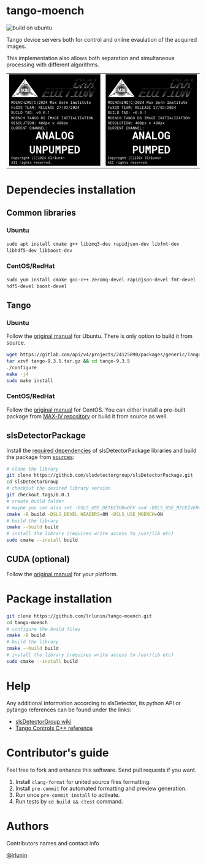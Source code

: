 # tango-moench
![build on ubuntu](https://github.com/lrlunin/tango-moench/actions/workflows/ubuntu-build.yml/badge.svg)

Tango device servers both for control and online evaulation of the acquired images.

This implementation also allows both separation and simultaneous processing with different algorithms.

| | |
|-|-| 
| ![](resources/preview_ANALOG_UNPUMPED.png) | ![](resources/preview_ANALOG_PUMPED.png) | 

# Dependecies installation
## Common libraries
### Ubuntu
`sudo apt install cmake g++ libzmq3-dev rapidjson-dev libfmt-dev libhdf5-dev libboost-dev`
### CentOS/RedHat
`sudo yum install cmake gcc-c++ zeromq-devel rapidjson-devel fmt-devel hdf5-devel boost-devel`
## Tango
### Ubuntu
Follow the [original manual](https://tango-controls.readthedocs.io/en/latest/installation/tango-on-linux.html#debian-ubuntu) for Ubuntu. There is only option to build it from source.
```bash
wget https://gitlab.com/api/v4/projects/24125890/packages/generic/TangoSourceDistribution/9.3.5/tango-9.3.5.tar.gz
tar xzvf tango-9.3.5.tar.gz && cd tango-9.3.5
./configure
make -j4
sudo make install
```
### CentOS/RedHat
Follow the [original manual](https://tango-controls.readthedocs.io/en/latest/installation/tango-on-linux.html#centos) for CentOS. You can either install a pre-built package from [MAX-IV repository](http://pubrepo.maxiv.lu.se/rpm/el9/x86_64/) or build it from source as well.
## slsDetectorPackage
Install the [required dependencies](https://slsdetectorgroup.github.io/devdoc/dependencies.html) of slsDetectorPackage libraries and build the package from [sources](https://github.com/slsdetectorgroup/slsDetectorPackage):

```bash
# clone the library
git clone https://github.com/slsdetectorgroup/slsDetectorPackage.git
cd slsDetectorGroup
# checkout the desired library version
git checkout tags/8.0.1
# create build folder
# maybe you can also set -DSLS_USE_DETECTOR=OFF and -DSLS_USE_RECEIVER=OFF if somehow you have to save space
cmake -B build -DSLS_DEVEL_HEADERS=ON -DSLS_USE_MOENCH=ON
# build the library
cmake --build build
# install the library (requires write access to /usr/lib etc)
sudo cmake --install build
```
## CUDA (optional)
Follow the [original manual](https://docs.nvidia.com/cuda/cuda-installation-guide-linux/index.html#package-manager-installation) for your platform.
# Package installation
```bash
git clone https://github.com/lrlunin/tango-moench.git
cd tango-moench
# configure the build files
cmake -B build
# build the library
cmake --build build
# install the library (requires write access to /usr/lib etc)
sudo cmake --install build
```
# Help

Any additional information according to slsDetector, its python API or pytango references can be found under the links:

* [slsDetectorGroup wiki](https://slsdetectorgroup.github.io/devdoc/pydetector.html)
* [Tango Controls C++ reference](https://tango-controls.readthedocs.io/en/latest/getting-started/development/cpp/index.html)

# Contributor's guide

Feel free to fork and enhance this software. Send pull requests if you want. 

1. Install `clang-format` for united source files formatting.
2. Install `pre-commit` for automated formatting and preview generation.
3. Run once `pre-commit install` to activate.
4. Run tests by `cd build && ctest` command.

# Authors

Contributors names and contact info

[@lrlunin](https://github.com/lrlunin)

